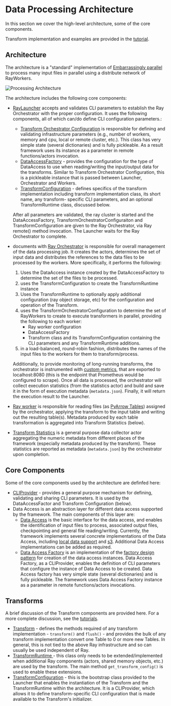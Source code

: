 # Data Processing Architecture

In this section we cover the high-level architecture, some of the core components.  

Transform implementation and examples are provided in the [tutorial](transform-tutorials.md).

## Architecture

The architecture is a "standard" implementation of [Embarrassingly parallel](https://en.wikipedia.org/wiki/Embarrassingly_parallel) to
process many input files in parallel using a distribute network of RayWorkers.

![Processing Architecture](processing-architecture.jpg)

The architecture includes the following core components: 

* [RayLauncher](../src/data_processing/runtime/ray/transform_launcher.py) accepts and validates 
 CLI parameters to establish the Ray Orchestrator with the proper configuration. 
It uses the following components, all of which can/do define CLI configuration parameters.:
    * [Transform Orchestrator Configuration](../src/data_processing/runtime/ray/execution_configuration.py) is responsible 
     for defining and validating infrastructure parameters 
     (e.g., number of workers, memory and cpu, local or remote cluster, etc.). This class has very simple state
     (several dictionaries) and is fully pickleable. As a result framework uses its instance as a
     parameter in remote functions/actors invocation.
    * [DataAccessFactory](../src/data_processing/data_access/data_access_factory.py) - provides the
      configuration for the type of DataAccess to use when reading/writing the input/output data for
      the transforms.  Similar to Transform Orchestrator Configuration, this is a pickleable
      instance that is passed between Launcher, Orchestrator and Workers.
    * [TransformConfiguration](../src/data_processing/runtime/ray/transform_runtime.py) - defines specifics
      of the transform implementation including transform implementation class, its short name, any transform-
      specific CLI parameters, and an optional TransformRuntime class, discussed below. 
     
    After all parameters are validated, the ray cluster is started and the DataAccessFactory, TransformOrchestratorConfiguraiton
    and TransformConfiguration are given to the Ray Orchestrator, via Ray remote() method invocation.
    The Launcher waits for the Ray Orchestrator to complete.

* documents with [Ray Orchestrator](../src/data_processing/runtime/ray/transform_orchestrator.py) is responsible for overall management of
  the data processing job. It creates the actors, determines the set of input data and distributes the 
  references to the data files to be processed by the workers. More specifically, it performs the following:

  1. Uses the DataAccess instance created by the DataAccessFactory to determine the set of the files 
  to be processed.  
  2. uses the TransformConfiguration to create the TransformRuntime instance 
  3. Uses the TransformRuntime to optionally apply additional configuration (ray object storage, etc) for the configuration
  and operation of the Transform.
  4. uses the TransformOrchestratorConfiguration to determine the set of RayWorkers to create
  to execute transformers in parallel, providing the following to each worker:
      * Ray worker configuration
      * DataAccessFactory 
      * Transform class and its TransformConfiguration containing the CLI parameters and any TransformRuntime additions.
  5. in a load-balanced, round-robin fashion, distributes the names of the input files to the workers for them to transform/process.
   
  Additionally, to provide monitoring of long-running transforms, the orchestrator is instrumented with 
  [custom metrics](https://docs.ray.io/en/latest/ray-observability/user-guides/add-app-metrics.html), that are exported to localhost:8080 (this is the endpoint that 
  Prometheus would be configured to scrape).
  Once all data is processed, the orchestrator will collect execution statistics (from the statistics actor) 
  and build and save it in the form of execution metadata (`metadata.json`). Finally, it will return the execution 
  result to the Launcher.

* [Ray worker](../src/data_processing/runtime/ray/transform_table_processor.py) is responsible for 
reading files (as [PyArrow Tables](https://levelup.gitconnected.com/deep-dive-into-pyarrow-understanding-its-features-and-benefits-2cce8b1466c8))
assigned by the orchestrator, applying the transform to the input table and writing out the 
resulting table(s).  Metadata produced by each table transformation is aggregated into
Transform Statistics (below).

* [Transform Statistics](../src/data_processing/runtime/ray/transform_statistics.py) is a general 
purpose data collector actor aggregating the numeric metadata from different places of 
the framework (especially metadata produced by the transform).
These statistics are reported as metadata (`metadata.json`) by the orchestrator upon completion.

## Core Components
Some of the core components used by the architecture are definfed here:

* [CLIProvider](../src/data_processing/utils/cli_utils.py) - provides a general purpose
  mechanism for defining, validating and sharing CLI parameters. 
  It is used by the DataAccessFactor and Transform Configuration (below).
* Data Access is an abstraction layer for different data access supported by the framework. The main components
  of this layer are:
  * [Data Access](../src/data_processing/data_access/data_access.py) is the basic interface for the data access, and enables the identification of 
  input files to process, associated output files, checkpointing and general file reading/writing.
    Currently, the framework implements several concrete implementations of the Data Access, including
    [local data support](../src/data_processing/data_access/data_access_local.py) and
    [s3](../src/data_processing/data_access/data_access_s3.py). Additional Data Access implementations can be added as required.
  * [Data Access Factory](../src/data_processing/data_access/data_access_factory.py) is an implementation of the 
    [factory design pattern](https://www.pentalog.com/blog/design-patterns/factory-method-design-pattern/) for creation
    of the data access instances. Data Access Factory, as a CLIProvider,  enables the definition of CLI 
    parameters that configure the instance of Data Access to be created. Data Access factory has very simple state 
    (several dictionaries) and is fully pickleable. The framework uses Data Access Factory instance as a 
    parameter in remote functions/actors invocations.

 
## Transforms
A brief discussion of the Transform components are provided here.
For a more complete discussion, see the [tutorials](transform-tutorials.md).

* [Transform](../src/data_processing/transform/table_transform.py) - defines the methods required
of any transform implementation - `transform()` and `flush()` - and provides the bulk of any transform implementation
convert one Table to 0 or more new Tables.   In general, this is not tied to the above Ray infrastructure 
and so can usually be used independent of Ray. 
* [TransformRuntime ](../src/data_processing/runtime/ray/transform_runtime.py) - this class only needs to be
extended/implemented when additional Ray components (actors, shared memory objects, etc.) are used
by the transform. The main method `get_transform_config()` is used to enable these extensions.
* [TransformConfiguration](../src/data_processing/runtime/ray/transform_runtime.py) - this is the bootstrap
  class provided to the Launcher that enables the instantiation of the Transform and the TransformRuntime within
  the architecture.  It is a CLIProvider, which allows it to define transform-specific CLI configuration
  that is made available to the Transform's initializer.
 


